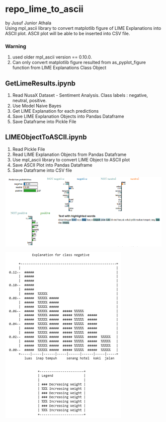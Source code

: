 # repo_lime_to_ascii  
by Jusuf Junior Athala  
Using mpl_ascii library to convert matplotlib figure of LIME Explanations into ASCII plot. ASCII plot will be able to be inserted into CSV file.

### Warning
1. used older mpl_ascii version == 0.10.0.  
2. Can only convert matplotlib figure resulted from as_pyplot_figure function from LIME Explanations Class Object

## GetLimeResults.ipynb  
1. Read NusaX Dataset - Sentiment Analysis. Class labels : negative, neutral, positive.
2. Use Model Naive Bayes 
3. Get LIME Explanation for each predictions
4. Save LIME Explanation Objects into Pandas Dataframe
5. Save Dataframe into Pickle File

## LIMEObjectToASCII.ipynb
1. Read Pickle File
2. Read LIME Explanation Objects from Pandas Dataframe
3. Use mpl_ascii library to convert LIME Object to ASCII plot
4. Save ASCII Plot into Pandas Dataframe
5. Save Dataframe into CSV file


![LIME Object Full Explanation Preview.](image/lime1.PNG)

![ASCII Plot Preview.](image/lime2.PNG)
